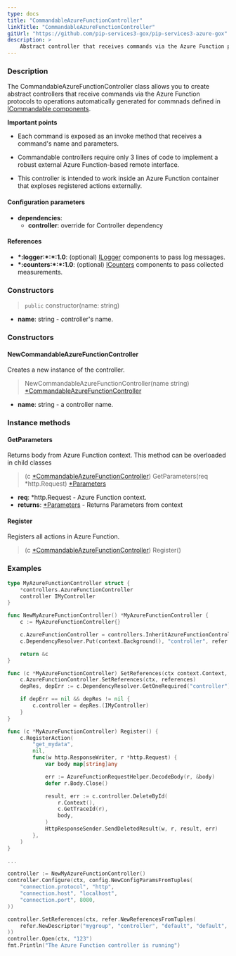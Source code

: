 ```yaml
---
type: docs
title: "CommandableAzureFunctionController"
linkTitle: "CommandableAzureFunctionController"
gitUrl: "https://github.com/pip-services3-gox/pip-services3-azure-gox"
description: >
    Abstract controller that receives commands via the Azure Function protocol to operations automatically generated for commands defined in [ICommandable components](../../../rpc/commands/icommandable).
---
```


### Description
The CommandableAzureFunctionController class allows you to create abstract controllers that receive commands via the Azure Function protocols to operations automatically generated for commnads defined in [ICommandable components](../../../rpc/commands/icommandable).

**Important points** 

- Each command is exposed as an invoke method that receives a command's name and parameters.

- Commandable controllers require only 3 lines of code to implement a robust external Azure Function-based remote interface.

- This controller is intended to work inside an Azure Function container that exploses registered actions externally.

#### Configuration parameters
 
- **dependencies**:
    - **controller**: override for Controller dependency


#### References
- **\*:logger:\*:\*:1.0**: (optional) [ILogger](../../../observability/log/ilogger) components to pass log messages.
- **\*:counters:\*:\*:1.0**: (optional) [ICounters](../../../observability/count/icounters) components to pass collected measurements.

### Constructors

> `public` constructor(name: string) 

- **name**: string - controller's name.

### Constructors

#### NewCommandableAzureFunctionController
Creates a new instance of the controller.

> NewCommandableAzureFunctionController(name string) [*CommandableAzureFunctionController]()

- **name**: string - a controller name.

### Instance methods

#### GetParameters
Returns body from Azure Function context.
This method can be overloaded in child classes

> (c [*CommandableAzureFunctionController]()) GetParameters(req *http.Request) [*Parameters](../../../components/exec/parameters)

- **req**: *http.Request - Azure Function context.
- **returns**: [*Parameters](../../../components/exec/parameters) - Returns Parameters from context

#### Register
Registers all actions in Azure Function.
> (c [*CommandableAzureFunctionController]()) Register()


### Examples

```go
type MyAzureFunctionController struct {
	*controllers.AzureFunctionController
	controller IMyController
}

func NewMyAzureFunctionController() *MyAzureFunctionController {
	c := MyAzureFunctionController{}

	c.AzureFunctionController = controllers.InheritAzureFunctionController(&c, "v1.mycontroller")
	c.DependencyResolver.Put(context.Background(), "controller", refer.NewDescriptor("mygroup", "controller", "default", "*", "1.0"))

	return &c
}

func (c *MyAzureFunctionController) SetReferences(ctx context.Context, references refer.IReferences) {
	c.AzureFunctionController.SetReferences(ctx, references)
	depRes, depErr := c.DependencyResolver.GetOneRequired("controller")

	if depErr == nil && depRes != nil {
		c.controller = depRes.(IMyController)
	}
}

func (c *MyAzureFunctionController) Register() {
	c.RegisterAction(
		"get_mydata",
		nil,
		func(w http.ResponseWriter, r *http.Request) {
			var body map[string]any

			err := AzureFunctionRequestHelper.DecodeBody(r, &body)
			defer r.Body.Close()

			result, err := c.controller.DeleteById(
				r.Context(),
				c.GetTraceId(r),
				body,
			)
			HttpResponseSender.SendDeletedResult(w, r, result, err)
		},
	)
}

...

controller := NewMyAzureFunctionController()
controller.Configure(ctx, config.NewConfigParamsFromTuples(
	"connection.protocol", "http",
	"connection.host", "localhost",
	"connection.port", 8080,
))

controller.SetReferences(ctx, refer.NewReferencesFromTuples(
	refer.NewDescriptor("mygroup", "controller", "default", "default", "1.0"), controller,
))
controller.Open(ctx, "123")
fmt.Println("The Azure Function controller is running")
```

